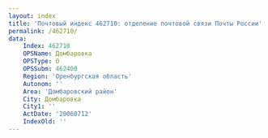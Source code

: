 ```yaml
---
layout: index
title: 'Почтовый индекс 462710: отделение почтовой связи Почты России'
permalink: /462710/
data:
    Index: 462710
    OPSName: Домбаровка
    OPSType: О
    OPSSubm: 462400
    Region: 'Оренбургская область'
    Autonom: ''
    Area: 'Домбаровский район'
    City: Домбаровка
    City1: ''
    ActDate: '20060712'
    IndexOld: ''
---
```

